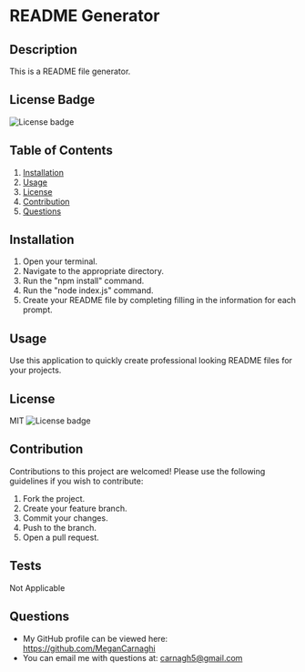 # README Generator

  ## Description
  This is a README file generator.

  ## License Badge
  ![License badge](https://img.shields.io/badge/license-MIT-green)

  ## Table of Contents
  1. [Installation](#Installation)
  2. [Usage](#Usage)
  3. [License](#License)
  4. [Contribution](#Contribution)
  5. [Questions](#Questions)

  ## Installation
  1. Open your terminal.  
  2. Navigate to the appropriate directory.  
  3. Run the "npm install" command.  
  4. Run the "node index.js" command. 
  5. Create your README file by completing filling in the information for each prompt.

  ## Usage
  Use this application to quickly create professional looking README files for your projects.

  ## License
  MIT  ![License badge](https://img.shields.io/badge/license-MIT-green)

  ## Contribution
  Contributions to this project are welcomed! Please use the following guidelines if you wish to contribute:  
  1. Fork the project.  
  2. Create your feature branch.  
  3. Commit your changes.  
  4. Push to the branch.  
  5. Open a pull request.

  ## Tests
  Not Applicable

  ## Questions
  * My GitHub profile can be viewed here: https://github.com/MeganCarnaghi
  * You can email me with questions at: carnagh5@gmail.com
